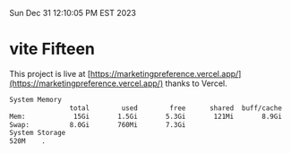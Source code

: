 Sun Dec 31 12:10:05 PM EST 2023

# vite Fifteen


This project is live at [https://marketingpreference.vercel.app/](https://marketingpreference.vercel.app/) thanks to Vercel.

```bash
System Memory
               total        used        free      shared  buff/cache   available
Mem:            15Gi       1.5Gi       5.3Gi       121Mi       8.9Gi        13Gi
Swap:          8.0Gi       760Mi       7.3Gi
System Storage
520M	.
```
